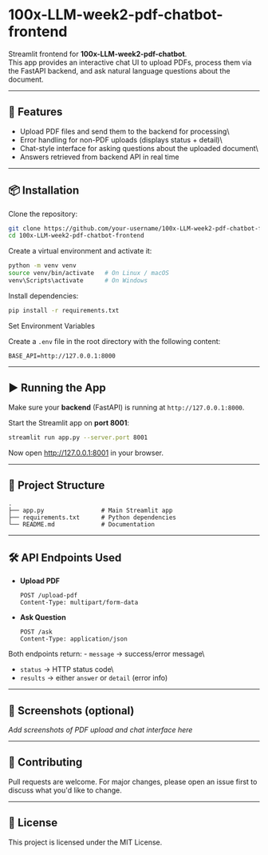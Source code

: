 # 100x-LLM-week2-pdf-chatbot-frontend

Streamlit frontend for **100x-LLM-week2-pdf-chatbot**.\
This app provides an interactive chat UI to upload PDFs, process them
via the FastAPI backend, and ask natural language questions about the
document.

------------------------------------------------------------------------

## 🚀 Features

-   Upload PDF files and send them to the backend for processing\
-   Error handling for non-PDF uploads (displays status + detail)\
-   Chat-style interface for asking questions about the uploaded
    document\
-   Answers retrieved from backend API in real time

------------------------------------------------------------------------

## 📦 Installation

Clone the repository:

``` bash
git clone https://github.com/your-username/100x-LLM-week2-pdf-chatbot-frontend.git
cd 100x-LLM-week2-pdf-chatbot-frontend
```

Create a virtual environment and activate it:

``` bash
python -m venv venv
source venv/bin/activate   # On Linux / macOS
venv\Scripts\activate      # On Windows
```

Install dependencies:

``` bash
pip install -r requirements.txt
```

Set Environment Variables

Create a `.env` file in the root directory with the following content:

```env
BASE_API=http://127.0.0.1:8000
```

------------------------------------------------------------------------

## ▶️ Running the App

Make sure your **backend** (FastAPI) is running at
`http://127.0.0.1:8000`.

Start the Streamlit app on **port 8001**:

``` bash
streamlit run app.py --server.port 8001
```

Now open <http://127.0.0.1:8001> in your browser.

------------------------------------------------------------------------

## 📂 Project Structure

    .
    ├── app.py                # Main Streamlit app
    ├── requirements.txt      # Python dependencies
    └── README.md             # Documentation

------------------------------------------------------------------------

## 🛠 API Endpoints Used

-   **Upload PDF**

        POST /upload-pdf
        Content-Type: multipart/form-data

-   **Ask Question**

        POST /ask
        Content-Type: application/json

Both endpoints return: - `message` → success/error message\
- `status` → HTTP status code\
- `results` → either `answer` or `detail` (error info)

------------------------------------------------------------------------

## 📸 Screenshots (optional)

*Add screenshots of PDF upload and chat interface here*

------------------------------------------------------------------------

## 🤝 Contributing

Pull requests are welcome. For major changes, please open an issue first
to discuss what you'd like to change.

------------------------------------------------------------------------

## 📄 License

This project is licensed under the MIT License.
